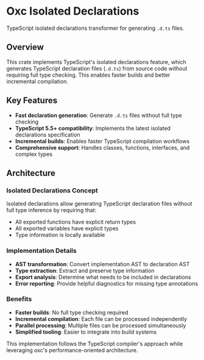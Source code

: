 # Oxc Isolated Declarations

TypeScript isolated declarations transformer for generating `.d.ts` files.

## Overview

This crate implements TypeScript's isolated declarations feature, which generates TypeScript declaration files (`.d.ts`) from source code without requiring full type checking. This enables faster builds and better incremental compilation.

## Key Features

- **Fast declaration generation**: Generate `.d.ts` files without full type checking
- **TypeScript 5.5+ compatibility**: Implements the latest isolated declarations specification
- **Incremental builds**: Enables faster TypeScript compilation workflows
- **Comprehensive support**: Handles classes, functions, interfaces, and complex types

## Architecture

### Isolated Declarations Concept

Isolated declarations allow generating TypeScript declaration files without full type inference by requiring that:

- All exported functions have explicit return types
- All exported variables have explicit types
- Type information is locally available

### Implementation Details

- **AST transformation**: Convert implementation AST to declaration AST
- **Type extraction**: Extract and preserve type information
- **Export analysis**: Determine what needs to be included in declarations
- **Error reporting**: Provide helpful diagnostics for missing type annotations

### Benefits

- **Faster builds**: No full type checking required
- **Incremental compilation**: Each file can be processed independently
- **Parallel processing**: Multiple files can be processed simultaneously
- **Simplified tooling**: Easier to integrate into build systems

This implementation follows the TypeScript compiler's approach while leveraging oxc's performance-oriented architecture.

